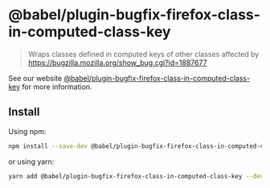 # @babel/plugin-bugfix-firefox-class-in-computed-class-key

> Wraps classes defined in computed keys of other classes affected
> by https://bugzilla.mozilla.org/show_bug.cgi?id=1887677

See our
website [@babel/plugin-bugfix-firefox-class-in-computed-class-key](https://babeljs.io/docs/babel-plugin-bugfix-firefox-class-in-computed-class-key)
for more information.

## Install

Using npm:

```sh
npm install --save-dev @babel/plugin-bugfix-firefox-class-in-computed-class-key
```

or using yarn:

```sh
yarn add @babel/plugin-bugfix-firefox-class-in-computed-class-key --dev
```
